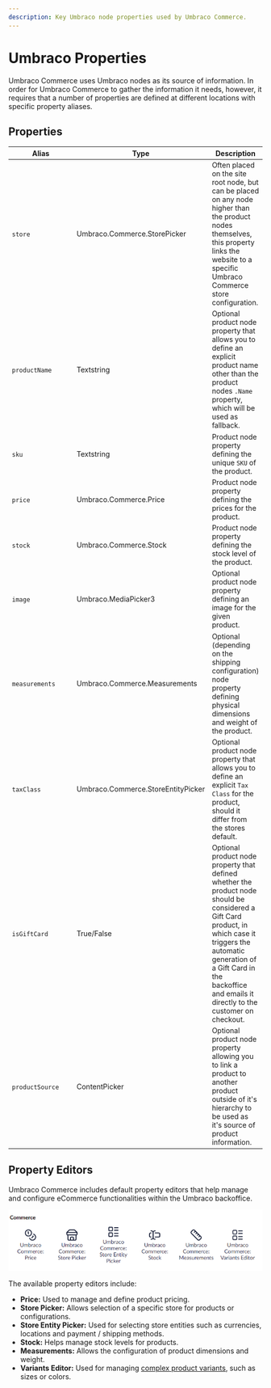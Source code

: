```yaml
---
description: Key Umbraco node properties used by Umbraco Commerce.
---
```


# Umbraco Properties

Umbraco Commerce uses Umbraco nodes as its source of information. In order for Umbraco Commerce to gather the information it needs, however, it requires that a number of properties are defined at different locations with specific property aliases.

## Properties

<table>
  <thead>
    <tr>
      <th width="189.89867841409693">Alias</th>
      <th width="200">Type</th>
      <th>Description</th>
    </tr>
  </thead>
  <tbody>
    <tr>
      <td><code>store</code></td>
      <td>Umbraco.Commerce.StorePicker</td>
      <td>
        Often placed on the site root node, but can be placed on any node higher
        than the product nodes themselves, this property links the website to a
        specific Umbraco Commerce store configuration.
      </td>
    </tr>
    <tr>
      <td><code>productName</code></td>
      <td>Textstring</td>
      <td>
        Optional product node property that allows you to define an explicit
        product name other than the product nodes <code>.Name</code> property,
        which will be used as fallback.
      </td>
    </tr>
    <tr>
      <td><code>sku</code></td>
      <td>Textstring</td>
      <td>
        Product node property defining the unique <code>SKU</code> of the
        product.
      </td>
    </tr>
    <tr>
      <td><code>price</code></td>
      <td>Umbraco.Commerce.Price</td>
      <td>Product node property defining the prices for the product.</td>
    </tr>
    <tr>
      <td><code>stock</code></td>
      <td>Umbraco.Commerce.Stock</td>
      <td>Product node property defining the stock level of the product.</td>
    </tr>
    <tr>
      <td><code>image</code></td>
      <td>Umbraco.MediaPicker3</td>
      <td>Optional product node property defining an image for the given product.</td>
    </tr>
    <tr>
      <td><code>measurements</code></td>
      <td>Umbraco.Commerce.Measurements</td>
      <td>Optional (depending on the shipping configuration) node property defining physical dimensions and weight of the product.</td>
    </tr>
    <tr>
      <td><code>taxClass</code></td>
      <td>Umbraco.Commerce.StoreEntityPicker</td>
      <td>
        Optional product node property that allows you to define an explicit
        <code>Tax Class</code> for the product, should it differ from the stores
        default.
      </td>
    </tr>
    <tr>
      <td><code>isGiftCard</code></td>
      <td>True/False</td>
      <td>
        Optional product node property that defined whether the product node
        should be considered a Gift Card product, in which case it triggers the
        automatic generation of a Gift Card in the backoffice and emails it
        directly to the customer on checkout.
      </td>
    </tr>
    <tr>
      <td><code>productSource</code></td>
      <td>ContentPicker</td>
      <td>
        Optional product node property allowing you to link a product to another
        product outside of it's hierarchy to be used as it's source of product
        information.
      </td>
    </tr>
  </tbody>
</table>

## Property Editors

Umbraco Commerce includes default property editors that help manage and configure eCommerce functionalities within the Umbraco backoffice.

![Built-in Property Editors](images/property-editors.png)

The available property editors include:

* **Price:** Used to manage and define product pricing.
* **Store Picker:** Allows selection of a specific store for products or configurations.
* **Store Entity Picker:** Used for selecting store entities such as currencies, locations and payment / shipping methods.
* **Stock:** Helps manage stock levels for products.
* **Measurements:** Allows the configuration of product dimensions and weight.
* **Variants Editor:** Used for managing [complex product variants](product-variants/complex-variants.md), such as sizes or colors.
